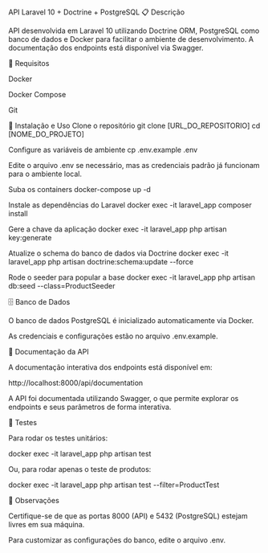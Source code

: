 API Laravel 10 + Doctrine + PostgreSQL
📋 Descrição

API desenvolvida em Laravel 10 utilizando Doctrine ORM, PostgreSQL como banco de dados e Docker para facilitar o ambiente de desenvolvimento. A documentação dos endpoints está disponível via Swagger.

🔧 Requisitos

Docker

Docker Compose

Git

🚀 Instalação e Uso
Clone o repositório
git clone [URL_DO_REPOSITORIO]
cd [NOME_DO_PROJETO]

Configure as variáveis de ambiente
cp .env.example .env


Edite o arquivo .env se necessário, mas as credenciais padrão já funcionam para o ambiente local.

Suba os containers
docker-compose up -d

Instale as dependências do Laravel
docker exec -it laravel_app composer install

Gere a chave da aplicação
docker exec -it laravel_app php artisan key:generate

Atualize o schema do banco de dados via Doctrine
docker exec -it laravel_app php artisan doctrine:schema:update --force

Rode o seeder para popular a base
docker exec -it laravel_app php artisan db:seed --class=ProductSeeder

🗄️ Banco de Dados

O banco de dados PostgreSQL é inicializado automaticamente via Docker.

As credenciais e configurações estão no arquivo .env.example.

📑 Documentação da API

A documentação interativa dos endpoints está disponível em:

http://localhost:8000/api/documentation


A API foi documentada utilizando Swagger, o que permite explorar os endpoints e seus parâmetros de forma interativa.

🧪 Testes

Para rodar os testes unitários:

docker exec -it laravel_app php artisan test


Ou, para rodar apenas o teste de produtos:

docker exec -it laravel_app php artisan test --filter=ProductTest

📝 Observações

Certifique-se de que as portas 8000 (API) e 5432 (PostgreSQL) estejam livres em sua máquina.

Para customizar as configurações do banco, edite o arquivo .env.